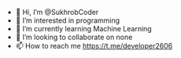 - 👋 Hi, I’m @SukhrobCoder
- 👀 I’m interested in programming
- 🌱 I’m currently learning Machine Learning
- 💞️ I’m looking to collaborate on none
- 📫 How to reach me https://t.me/developer2606

<!---
SukhrobCoder/SukhrobCoder is a ✨ special ✨ repository because its `README.md` (this file) appears on your GitHub profile.
You can click the Preview link to take a look at your changes.
--->
